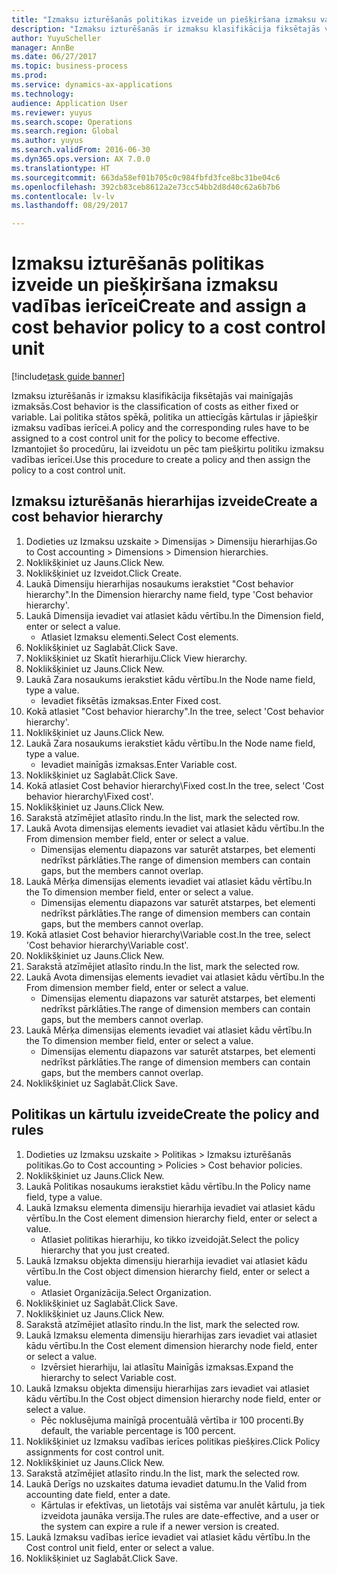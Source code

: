 ```yaml
--- 
title: "Izmaksu izturēšanās politikas izveide un piešķiršana izmaksu vadības ierīcei"
description: "Izmaksu izturēšanās ir izmaksu klasifikācija fiksētajās vai mainīgajās izmaksās."
author: YuyuScheller
manager: AnnBe
ms.date: 06/27/2017
ms.topic: business-process
ms.prod: 
ms.service: dynamics-ax-applications
ms.technology: 
audience: Application User
ms.reviewer: yuyus
ms.search.scope: Operations
ms.search.region: Global
ms.author: yuyus
ms.search.validFrom: 2016-06-30
ms.dyn365.ops.version: AX 7.0.0
ms.translationtype: HT
ms.sourcegitcommit: 663da58ef01b705c0c984fbfd3fce8bc31be04c6
ms.openlocfilehash: 392cb83ceb8612a2e73cc54bb2d8d40c62a6b7b6
ms.contentlocale: lv-lv
ms.lasthandoff: 08/29/2017

---
```

# <a name="create-and-assign-a-cost-behavior-policy-to-a-cost-control-unit"></a><span data-ttu-id="b9c0f-103">Izmaksu izturēšanās politikas izveide un piešķiršana izmaksu vadības ierīcei</span><span class="sxs-lookup"><span data-stu-id="b9c0f-103">Create and assign a cost behavior policy to a cost control unit</span></span>

[!include[task guide banner](../../includes/task-guide-banner.md)]

<span data-ttu-id="b9c0f-104">Izmaksu izturēšanās ir izmaksu klasifikācija fiksētajās vai mainīgajās izmaksās.</span><span class="sxs-lookup"><span data-stu-id="b9c0f-104">Cost behavior is the classification of costs as either fixed or variable.</span></span> <span data-ttu-id="b9c0f-105">Lai politika stātos spēkā, politika un attiecīgās kārtulas ir jāpiešķir izmaksu vadības ierīcei.</span><span class="sxs-lookup"><span data-stu-id="b9c0f-105">A policy and the corresponding rules have to be assigned to a cost control unit for the policy to become effective.</span></span> <span data-ttu-id="b9c0f-106">Izmantojiet šo procedūru, lai izveidotu un pēc tam piešķirtu politiku izmaksu vadības ierīcei.</span><span class="sxs-lookup"><span data-stu-id="b9c0f-106">Use this procedure to create a policy and then assign the policy to a cost control unit.</span></span>


## <a name="create-a-cost-behavior-hierarchy"></a><span data-ttu-id="b9c0f-107">Izmaksu izturēšanās hierarhijas izveide</span><span class="sxs-lookup"><span data-stu-id="b9c0f-107">Create a cost behavior hierarchy</span></span>
1. <span data-ttu-id="b9c0f-108">Dodieties uz Izmaksu uzskaite > Dimensijas > Dimensiju hierarhijas.</span><span class="sxs-lookup"><span data-stu-id="b9c0f-108">Go to Cost accounting > Dimensions > Dimension hierarchies.</span></span>
2. <span data-ttu-id="b9c0f-109">Noklikšķiniet uz Jauns.</span><span class="sxs-lookup"><span data-stu-id="b9c0f-109">Click New.</span></span>
3. <span data-ttu-id="b9c0f-110">Noklikšķiniet uz Izveidot.</span><span class="sxs-lookup"><span data-stu-id="b9c0f-110">Click Create.</span></span>
4. <span data-ttu-id="b9c0f-111">Laukā Dimensiju hierarhijas nosaukums ierakstiet "Cost behavior hierarchy".</span><span class="sxs-lookup"><span data-stu-id="b9c0f-111">In the Dimension hierarchy name field, type 'Cost behavior hierarchy'.</span></span>
5. <span data-ttu-id="b9c0f-112">Laukā Dimensija ievadiet vai atlasiet kādu vērtību.</span><span class="sxs-lookup"><span data-stu-id="b9c0f-112">In the Dimension field, enter or select a value.</span></span>
    * <span data-ttu-id="b9c0f-113">Atlasiet Izmaksu elementi.</span><span class="sxs-lookup"><span data-stu-id="b9c0f-113">Select Cost elements.</span></span>  
6. <span data-ttu-id="b9c0f-114">Noklikšķiniet uz Saglabāt.</span><span class="sxs-lookup"><span data-stu-id="b9c0f-114">Click Save.</span></span>
7. <span data-ttu-id="b9c0f-115">Noklikšķiniet uz Skatīt hierarhiju.</span><span class="sxs-lookup"><span data-stu-id="b9c0f-115">Click View hierarchy.</span></span>
8. <span data-ttu-id="b9c0f-116">Noklikšķiniet uz Jauns.</span><span class="sxs-lookup"><span data-stu-id="b9c0f-116">Click New.</span></span>
9. <span data-ttu-id="b9c0f-117">Laukā Zara nosaukums ierakstiet kādu vērtību.</span><span class="sxs-lookup"><span data-stu-id="b9c0f-117">In the Node name field, type a value.</span></span>
    * <span data-ttu-id="b9c0f-118">Ievadiet fiksētās izmaksas.</span><span class="sxs-lookup"><span data-stu-id="b9c0f-118">Enter Fixed cost.</span></span>  
10. <span data-ttu-id="b9c0f-119">Kokā atlasiet "Cost behavior hierarchy".</span><span class="sxs-lookup"><span data-stu-id="b9c0f-119">In the tree, select 'Cost behavior hierarchy'.</span></span>
11. <span data-ttu-id="b9c0f-120">Noklikšķiniet uz Jauns.</span><span class="sxs-lookup"><span data-stu-id="b9c0f-120">Click New.</span></span>
12. <span data-ttu-id="b9c0f-121">Laukā Zara nosaukums ierakstiet kādu vērtību.</span><span class="sxs-lookup"><span data-stu-id="b9c0f-121">In the Node name field, type a value.</span></span>
    * <span data-ttu-id="b9c0f-122">Ievadiet mainīgās izmaksas.</span><span class="sxs-lookup"><span data-stu-id="b9c0f-122">Enter Variable cost.</span></span>  
13. <span data-ttu-id="b9c0f-123">Noklikšķiniet uz Saglabāt.</span><span class="sxs-lookup"><span data-stu-id="b9c0f-123">Click Save.</span></span>
14. <span data-ttu-id="b9c0f-124">Kokā atlasiet Cost behavior hierarchy\Fixed cost.</span><span class="sxs-lookup"><span data-stu-id="b9c0f-124">In the tree, select 'Cost behavior hierarchy\Fixed cost'.</span></span>
15. <span data-ttu-id="b9c0f-125">Noklikšķiniet uz Jauns.</span><span class="sxs-lookup"><span data-stu-id="b9c0f-125">Click New.</span></span>
16. <span data-ttu-id="b9c0f-126">Sarakstā atzīmējiet atlasīto rindu.</span><span class="sxs-lookup"><span data-stu-id="b9c0f-126">In the list, mark the selected row.</span></span>
17. <span data-ttu-id="b9c0f-127">Laukā Avota dimensijas elements ievadiet vai atlasiet kādu vērtību.</span><span class="sxs-lookup"><span data-stu-id="b9c0f-127">In the From dimension member field, enter or select a value.</span></span>
    * <span data-ttu-id="b9c0f-128">Dimensijas elementu diapazons var saturēt atstarpes, bet elementi nedrīkst pārklāties.</span><span class="sxs-lookup"><span data-stu-id="b9c0f-128">The range of dimension members can contain gaps, but the members cannot overlap.</span></span>  
18. <span data-ttu-id="b9c0f-129">Laukā Mērķa dimensijas elements ievadiet vai atlasiet kādu vērtību.</span><span class="sxs-lookup"><span data-stu-id="b9c0f-129">In the To dimension member field, enter or select a value.</span></span>
    * <span data-ttu-id="b9c0f-130">Dimensijas elementu diapazons var saturēt atstarpes, bet elementi nedrīkst pārklāties.</span><span class="sxs-lookup"><span data-stu-id="b9c0f-130">The range of dimension members can contain gaps, but the members cannot overlap.</span></span>  
19. <span data-ttu-id="b9c0f-131">Kokā atlasiet Cost behavior hierarchy\Variable cost.</span><span class="sxs-lookup"><span data-stu-id="b9c0f-131">In the tree, select 'Cost behavior hierarchy\Variable cost'.</span></span>
20. <span data-ttu-id="b9c0f-132">Noklikšķiniet uz Jauns.</span><span class="sxs-lookup"><span data-stu-id="b9c0f-132">Click New.</span></span>
21. <span data-ttu-id="b9c0f-133">Sarakstā atzīmējiet atlasīto rindu.</span><span class="sxs-lookup"><span data-stu-id="b9c0f-133">In the list, mark the selected row.</span></span>
22. <span data-ttu-id="b9c0f-134">Laukā Avota dimensijas elements ievadiet vai atlasiet kādu vērtību.</span><span class="sxs-lookup"><span data-stu-id="b9c0f-134">In the From dimension member field, enter or select a value.</span></span>
    * <span data-ttu-id="b9c0f-135">Dimensijas elementu diapazons var saturēt atstarpes, bet elementi nedrīkst pārklāties.</span><span class="sxs-lookup"><span data-stu-id="b9c0f-135">The range of dimension members can contain gaps, but the members cannot overlap.</span></span>  
23. <span data-ttu-id="b9c0f-136">Laukā Mērķa dimensijas elements ievadiet vai atlasiet kādu vērtību.</span><span class="sxs-lookup"><span data-stu-id="b9c0f-136">In the To dimension member field, enter or select a value.</span></span>
    * <span data-ttu-id="b9c0f-137">Dimensijas elementu diapazons var saturēt atstarpes, bet elementi nedrīkst pārklāties.</span><span class="sxs-lookup"><span data-stu-id="b9c0f-137">The range of dimension members can contain gaps, but the members cannot overlap.</span></span>  
24. <span data-ttu-id="b9c0f-138">Noklikšķiniet uz Saglabāt.</span><span class="sxs-lookup"><span data-stu-id="b9c0f-138">Click Save.</span></span>

## <a name="create-the-policy-and-rules"></a><span data-ttu-id="b9c0f-139">Politikas un kārtulu izveide</span><span class="sxs-lookup"><span data-stu-id="b9c0f-139">Create the policy and rules</span></span>
1. <span data-ttu-id="b9c0f-140">Dodieties uz Izmaksu uzskaite > Politikas > Izmaksu izturēšanās politikas.</span><span class="sxs-lookup"><span data-stu-id="b9c0f-140">Go to Cost accounting > Policies > Cost behavior policies.</span></span>
2. <span data-ttu-id="b9c0f-141">Noklikšķiniet uz Jauns.</span><span class="sxs-lookup"><span data-stu-id="b9c0f-141">Click New.</span></span>
3. <span data-ttu-id="b9c0f-142">Laukā Politikas nosaukums ierakstiet kādu vērtību.</span><span class="sxs-lookup"><span data-stu-id="b9c0f-142">In the Policy name field, type a value.</span></span>
4. <span data-ttu-id="b9c0f-143">Laukā Izmaksu elementa dimensiju hierarhija ievadiet vai atlasiet kādu vērtību.</span><span class="sxs-lookup"><span data-stu-id="b9c0f-143">In the Cost element dimension hierarchy field, enter or select a value.</span></span>
    * <span data-ttu-id="b9c0f-144">Atlasiet politikas hierarhiju, ko tikko izveidojāt.</span><span class="sxs-lookup"><span data-stu-id="b9c0f-144">Select the policy hierarchy that you just created.</span></span>  
5. <span data-ttu-id="b9c0f-145">Laukā Izmaksu objekta dimensiju hierarhija ievadiet vai atlasiet kādu vērtību.</span><span class="sxs-lookup"><span data-stu-id="b9c0f-145">In the Cost object dimension hierarchy field, enter or select a value.</span></span>
    * <span data-ttu-id="b9c0f-146">Atlasiet Organizācija.</span><span class="sxs-lookup"><span data-stu-id="b9c0f-146">Select Organization.</span></span>  
6. <span data-ttu-id="b9c0f-147">Noklikšķiniet uz Saglabāt.</span><span class="sxs-lookup"><span data-stu-id="b9c0f-147">Click Save.</span></span>
7. <span data-ttu-id="b9c0f-148">Noklikšķiniet uz Jauns.</span><span class="sxs-lookup"><span data-stu-id="b9c0f-148">Click New.</span></span>
8. <span data-ttu-id="b9c0f-149">Sarakstā atzīmējiet atlasīto rindu.</span><span class="sxs-lookup"><span data-stu-id="b9c0f-149">In the list, mark the selected row.</span></span>
9. <span data-ttu-id="b9c0f-150">Laukā Izmaksu elementa dimensiju hierarhijas zars ievadiet vai atlasiet kādu vērtību.</span><span class="sxs-lookup"><span data-stu-id="b9c0f-150">In the Cost element dimension hierarchy node field, enter or select a value.</span></span>
    * <span data-ttu-id="b9c0f-151">Izvērsiet hierarhiju, lai atlasītu Mainīgās izmaksas.</span><span class="sxs-lookup"><span data-stu-id="b9c0f-151">Expand the hierarchy to select Variable cost.</span></span>  
10. <span data-ttu-id="b9c0f-152">Laukā Izmaksu objekta dimensiju hierarhijas zars ievadiet vai atlasiet kādu vērtību.</span><span class="sxs-lookup"><span data-stu-id="b9c0f-152">In the Cost object dimension hierarchy node field, enter or select a value.</span></span>
    * <span data-ttu-id="b9c0f-153">Pēc noklusējuma mainīgā procentuālā vērtība ir 100 procenti.</span><span class="sxs-lookup"><span data-stu-id="b9c0f-153">By default, the variable percentage is 100 percent.</span></span>  
11. <span data-ttu-id="b9c0f-154">Noklikšķiniet uz Izmaksu vadības ierīces politikas piešķires.</span><span class="sxs-lookup"><span data-stu-id="b9c0f-154">Click Policy assignments for cost control unit.</span></span>
12. <span data-ttu-id="b9c0f-155">Noklikšķiniet uz Jauns.</span><span class="sxs-lookup"><span data-stu-id="b9c0f-155">Click New.</span></span>
13. <span data-ttu-id="b9c0f-156">Sarakstā atzīmējiet atlasīto rindu.</span><span class="sxs-lookup"><span data-stu-id="b9c0f-156">In the list, mark the selected row.</span></span>
14. <span data-ttu-id="b9c0f-157">Laukā Derīgs no uzskaites datuma ievadiet datumu.</span><span class="sxs-lookup"><span data-stu-id="b9c0f-157">In the Valid from accounting date field, enter a date.</span></span>
    * <span data-ttu-id="b9c0f-158">Kārtulas ir efektīvas, un lietotājs vai sistēma var anulēt kārtulu, ja tiek izveidota jaunāka versija.</span><span class="sxs-lookup"><span data-stu-id="b9c0f-158">The rules are date-effective, and a user or the system can expire a rule if a newer version is created.</span></span>  
15. <span data-ttu-id="b9c0f-159">Laukā Izmaksu vadības ierīce ievadiet vai atlasiet kādu vērtību.</span><span class="sxs-lookup"><span data-stu-id="b9c0f-159">In the Cost control unit field, enter or select a value.</span></span>
16. <span data-ttu-id="b9c0f-160">Noklikšķiniet uz Saglabāt.</span><span class="sxs-lookup"><span data-stu-id="b9c0f-160">Click Save.</span></span>


